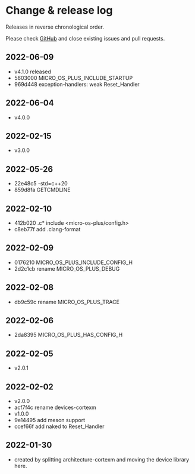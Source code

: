 # Change & release log

Releases in reverse chronological order.

Please check
[GitHub](https://github.com/micro-os-plus/devices-cortexm-xpack/issues/)
and close existing issues and pull requests.

## 2022-06-09

* v4.1.0 released
* 5603000 MICRO_OS_PLUS_INCLUDE_STARTUP
* 969d448 exception-handlers: weak Reset_Handler

## 2022-06-04

* v4.0.0

## 2022-02-15

* v3.0.0

## 2022-05-26

* 22e48c5 -std=c++20
* 859d8fa GETCMDLINE

## 2022-02-10

* 412b020 .c* include <micro-os-plus/config.h>
* c8eb77f add .clang-format

## 2022-02-09

* 0176210 MICRO_OS_PLUS_INCLUDE_CONFIG_H
* 2d2c1cb rename MICRO_OS_PLUS_DEBUG

## 2022-02-08

* db9c59c rename MICRO_OS_PLUS_TRACE

## 2022-02-06

* 2da8395 MICRO_OS_PLUS_HAS_CONFIG_H

## 2022-02-05

* v2.0.1

## 2022-02-02

* v2.0.0
* acf7f4c rename devices-cortexm
* v1.0.0
* 9e14495 add meson support
* ccef66f add naked to Reset_Handler

## 2022-01-30

* created by splitting architecture-cortexm and moving the
  device library here.
